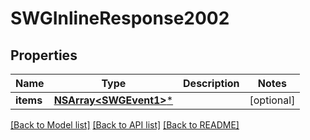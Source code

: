 # SWGInlineResponse2002

## Properties
Name | Type | Description | Notes
------------ | ------------- | ------------- | -------------
**items** | [**NSArray&lt;SWGEvent1&gt;***](SWGEvent1.md) |  | [optional] 

[[Back to Model list]](../README.md#documentation-for-models) [[Back to API list]](../README.md#documentation-for-api-endpoints) [[Back to README]](../README.md)


